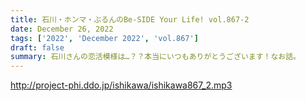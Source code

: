```yaml
---
title: 石川・ホンマ・ぶるんのBe-SIDE Your Life! vol.867-2
date: December 26, 2022
tags: ['2022', 'December 2022', 'vol.867']
draft: false
summary: 石川さんの恋活模様は…？？本当にいつもありがとうございます！なお話。
---
```


http://project-phi.ddo.jp/ishikawa/ishikawa867_2.mp3
